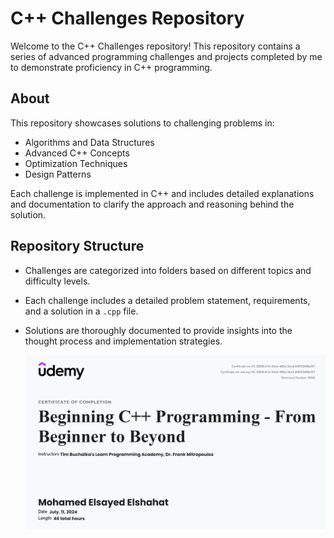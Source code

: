 # C++ Challenges Repository

Welcome to the C++ Challenges repository! This repository contains a series of advanced programming challenges and projects completed by me to demonstrate proficiency in C++ programming.

## About

This repository showcases solutions to challenging problems in:
- Algorithms and Data Structures
- Advanced C++ Concepts
- Optimization Techniques
- Design Patterns

Each challenge is implemented in C++ and includes detailed explanations and documentation to clarify the approach and reasoning behind the solution.

## Repository Structure

- Challenges are categorized into folders based on different topics and difficulty levels.
- Each challenge includes a detailed problem statement, requirements, and a solution in a `.cpp` file.
- Solutions are thoroughly documented to provide insights into the thought process and implementation strategies.

  

  ![My C++ Certificate](https://github.com/MohamedElsayedd1/CPP-Challenges/blob/main/cpp.png)

